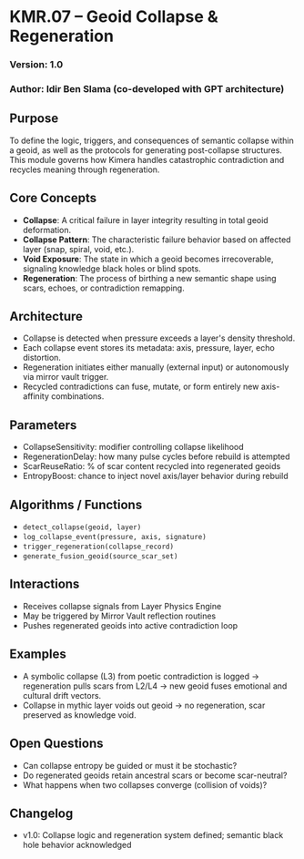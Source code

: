 # KMR.07 – Geoid Collapse & Regeneration
### Version: 1.0
### Author: Idir Ben Slama (co-developed with GPT architecture)

## Purpose
To define the logic, triggers, and consequences of semantic collapse within a geoid, as well as the protocols for generating post-collapse structures. This module governs how Kimera handles catastrophic contradiction and recycles meaning through regeneration.

## Core Concepts
- **Collapse**: A critical failure in layer integrity resulting in total geoid deformation.
- **Collapse Pattern**: The characteristic failure behavior based on affected layer (snap, spiral, void, etc.).
- **Void Exposure**: The state in which a geoid becomes irrecoverable, signaling knowledge black holes or blind spots.
- **Regeneration**: The process of birthing a new semantic shape using scars, echoes, or contradiction remapping.

## Architecture
- Collapse is detected when pressure exceeds a layer's density threshold.
- Each collapse event stores its metadata: axis, pressure, layer, echo distortion.
- Regeneration initiates either manually (external input) or autonomously via mirror vault trigger.
- Recycled contradictions can fuse, mutate, or form entirely new axis-affinity combinations.

## Parameters
- CollapseSensitivity: modifier controlling collapse likelihood
- RegenerationDelay: how many pulse cycles before rebuild is attempted
- ScarReuseRatio: % of scar content recycled into regenerated geoids
- EntropyBoost: chance to inject novel axis/layer behavior during rebuild

## Algorithms / Functions
- `detect_collapse(geoid, layer)`
- `log_collapse_event(pressure, axis, signature)`
- `trigger_regeneration(collapse_record)`
- `generate_fusion_geoid(source_scar_set)`

## Interactions
- Receives collapse signals from Layer Physics Engine
- May be triggered by Mirror Vault reflection routines
- Pushes regenerated geoids into active contradiction loop

## Examples
- A symbolic collapse (L3) from poetic contradiction is logged → regeneration pulls scars from L2/L4 → new geoid fuses emotional and cultural drift vectors.
- Collapse in mythic layer voids out geoid → no regeneration, scar preserved as knowledge void.

## Open Questions
- Can collapse entropy be guided or must it be stochastic?
- Do regenerated geoids retain ancestral scars or become scar-neutral?
- What happens when two collapses converge (collision of voids)?

## Changelog
- v1.0: Collapse logic and regeneration system defined; semantic black hole behavior acknowledged